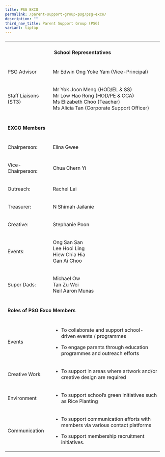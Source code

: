 ```yaml
---
title: PSG EXCO
permalink: /parent-support-group-psg/psg-exco/
description: ""
third_nav_title: Parent Support Group (PSG)
variant: tiptap
---
```

<h4></h4>
<table style="minWidth: 50px">
<colgroup>
<col>
<col>
</colgroup>
<tbody>
<tr>
<th rowspan="1" colspan="2">
<h4>School Representatives</h4>
</th>
</tr>
<tr>
<td rowspan="1" colspan="1">
<p>PSG Advisor</p>
</td>
<td rowspan="1" colspan="1">
<p>Mr Edwin Ong Yoke Yam (Vice-Principal)</p>
</td>
</tr>
<tr>
<td rowspan="1" colspan="1">
<p>Staff Liaisons (ST3)</p>
</td>
<td rowspan="1" colspan="1">
<p>Mr Yok Joon Meng (HOD/EL &amp; SS)
<br>Mr Low Hao Rong (HOD/PE &amp; CCA)
<br>Ms Elizabeth Choo (Teacher)
<br>Ms Alicia Tan (Corporate Support Officer)</p>
</td>
</tr>
<tr>
<td rowspan="1" colspan="2">
<p></p>
<h4>EXCO Members</h4>
</td>
</tr>
<tr>
<td rowspan="1" colspan="1">
<p>Chairperson:</p>
</td>
<td rowspan="1" colspan="1">
<p>Elina Gwee</p>
</td>
</tr>
<tr>
<td rowspan="1" colspan="1">
<p>Vice-Chairperson:</p>
</td>
<td rowspan="1" colspan="1">
<p>Chua Chern Yi</p>
</td>
</tr>
<tr>
<td rowspan="1" colspan="1">
<p>Outreach:</p>
</td>
<td rowspan="1" colspan="1">
<p>Rachel Lai</p>
</td>
</tr>
<tr>
<td rowspan="1" colspan="1">
<p>Treasurer:</p>
</td>
<td rowspan="1" colspan="1">
<p>N Shimah Jailanie</p>
</td>
</tr>
<tr>
<td rowspan="1" colspan="1">
<p>Creative:</p>
</td>
<td rowspan="1" colspan="1">
<p>Stephanie Poon</p>
</td>
</tr>
<tr>
<td rowspan="1" colspan="1">
<p>Events:</p>
</td>
<td rowspan="1" colspan="1">
<p>Ong San San
<br>Lee Hooi Ling
<br>Hiew Chia Hia
<br>Gan Ai Choo</p>
</td>
</tr>
<tr>
<td rowspan="1" colspan="1">
<p>Super Dads:</p>
</td>
<td rowspan="1" colspan="1">
<p>Michael Ow
<br>Tan Zu Wei
<br>Neil Aaron Munas</p>
</td>
</tr>
<tr>
<td rowspan="1" colspan="2">
<p></p>
<h4>Roles of PSG Exco Members</h4>
</td>
</tr>
<tr>
<td rowspan="1" colspan="1">
<p>Events</p>
</td>
<td rowspan="1" colspan="1">
<ul data-tight="true" class="tight">
<li>
<p>To collaborate and support school-driven events / programmes</p>
</li>
<li>
<p>To engage parents through education programmes and outreach efforts</p>
</li>
</ul>
</td>
</tr>
<tr>
<td rowspan="1" colspan="1">
<p>Creative Work</p>
</td>
<td rowspan="1" colspan="1">
<ul data-tight="true" class="tight">
<li>
<p>To support in areas where artwork and/or creative design are required</p>
</li>
</ul>
</td>
</tr>
<tr>
<td rowspan="1" colspan="1">
<p>Environment</p>
</td>
<td rowspan="1" colspan="1">
<ul data-tight="true" class="tight">
<li>
<p>To support school’s green initiatives such as Rice Planting</p>
</li>
</ul>
</td>
</tr>
<tr>
<td rowspan="1" colspan="1">
<p>Communication</p>
</td>
<td rowspan="1" colspan="1">
<ul data-tight="true" class="tight">
<li>
<p>To support communication efforts with members via various contact platforms</p>
</li>
<li>
<p>To support membership recruitment initiatives.</p>
</li>
</ul>
</td>
</tr>
</tbody>
</table>
<h4></h4>
<h4></h4>
<p></p>